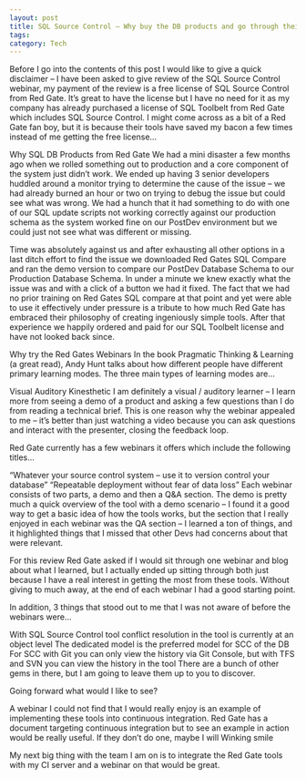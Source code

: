 ```yaml
---
layout: post
title: SQL Source Control – Why buy the DB products and go through their Webinar
tags: 
category: Tech
---
```

Before I go into the contents of this post I would like to give a quick disclaimer – I have been asked to give review of the SQL Source Control webinar, my payment of the review is a free license of SQL Source Control from Red Gate. It’s great to have the license but I have no need for it as my company has already purchased a license of SQL Toolbelt from Red Gate which includes SQL Source Control. I might come across as a bit of a Red Gate fan boy, but it is because their tools have saved my bacon a few times instead of me getting the free license…

Why SQL DB Products from Red Gate
We had a mini disaster a few months ago when we rolled something out to production and a core component of the system just didn’t work. We ended up having 3 senior developers huddled around a monitor trying to determine the cause of the issue – we had already burned an hour or two on trying to debug the issue but could see what was wrong. We had a hunch that it had something to do with one of our SQL update scripts not working correctly against our production schema as the system worked fine on our PostDev environment but we could just not see what was different or missing.

Time was absolutely against us and after exhausting all other options in a last ditch effort to find the issue we downloaded Red Gates SQL Compare and ran the demo version to compare our PostDev Database Schema to our Production Database Schema. In under a minute we knew exactly what the issue was and with a click of a button we had it fixed. The fact that we had no prior training on Red Gates SQL compare at that point and yet were able to use it effectively under pressure is a tribute to how much Red Gate has embraced their philosophy of creating ingeniously simple tools. After that experience we happily ordered and paid for our SQL Toolbelt license and have not looked back since.

Why try the Red Gates Webinars
In the book Pragmatic Thinking & Learning (a great read), Andy Hunt talks about how different people have different primary learning modes. The three main types of learning modes are…

Visual
Auditory
Kinesthetic
I am definitely a visual / auditory learner – I learn more from seeing a demo of a product and asking a few questions than I do from reading a technical brief. This is one reason why the webinar appealed to me – it’s better than just watching a video because you can ask questions and interact with the presenter, closing the feedback loop.

Red Gate currently has a few webinars it offers which include the following titles…

“Whatever your source control system – use it to version control your database”
“Repeatable deployment without fear of data loss”
Each webinar consists of two parts, a demo and then a Q&A section. The demo is pretty much a quick overview of the tool with a demo scenario – I found it a good way to get a basic idea of how the tools works, but the section that I really enjoyed in each webinar was the QA section – I learned a ton of things, and it highlighted things that I missed that other Devs had concerns about that were relevant.

For this review Red Gate asked if I would sit through one webinar and blog about what I learned, but I actually ended up sitting through both just because I have a real interest in getting the most from these tools. Without giving to much away, at the end of each webinar I had a good starting point.

In addition, 3 things that stood out to me that I was not aware of before the webinars were…

With SQL Source Control tool conflict resolution in the tool is currently at an object level
The dedicated model is the preferred model for SCC of the DB
For SCC with Git you can only view the history via Git Console, but with TFS and SVN you can view the history in the tool
There are a bunch of other gems in there, but I am going to leave them up to you to discover.

Going forward what would I like to see?

A webinar I could not find that I would really enjoy is an example of implementing these tools into continuous integration. Red Gate has a document targeting continuous integration but to see an example in action would be really useful. If they don’t do one, maybe I will Winking smile

My next big thing with the team I am on is to integrate the Red Gate tools with my CI server and a webinar on that would be great.